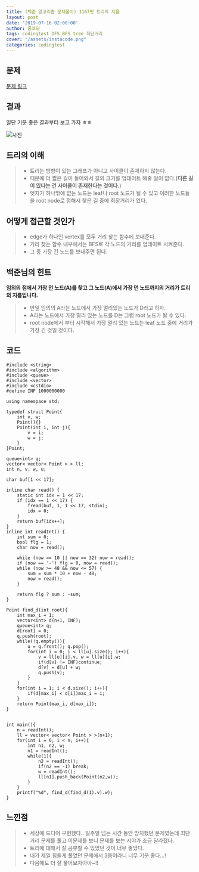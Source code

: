 ```yaml
---
title: (백준 알고리즘 문제풀이) 1167번 트리의 지름 
layout: post
date: '2019-07-16 02:00:00'
author: 줌코딩
tags: codingtest DFS_BFS tree 최단거리
cover: "/assets/instacode.png"
categories: codingtest
---
```


## 문제

[문제 링크](https://www.acmicpc.net/problem/1167)

## 결과

일단 기분 좋은 결과부터 보고 가자 ㅎㅎ

![사진](https://raw.githubusercontent.com/zoomKoding/zoomKoding.github.io/source/assets/_posts/1167-1.png)

## 트리의 이해

>* 트리는 방향이 있는 그래프가 아니고 사이클이 존재하지 않는다.
>* 때문에 더 짧은 길이 들어와서 길의 크기를 업데이트 해줄 일이 없다.(**다른 길이 있다는 건 사이클이 존재한다는 것이다.**)
>* 엣지가 하나밖에 없는 노드는 leaf나 root 노드가 될 수 있고 이러한 노드들을 root node로 정해서 찾은 길 중에 최장거리가 있다.

## 어떻게 접근할 것인가

>* edge가 하나인 vertex를 모두 거리 찾는 함수에 보내준다.
>* 거리 찾는 함수 내부에서는 BFS로 각 노드의 거리를 업데이트 시켜준다.
>* 그 중 가장 긴 노드를 보내주면 된다.

## 백준님의 힌트

**임의의 점에서 가장 먼 노드(A)를 찾고 그 노드(A)에서 가장 먼 노드까지의 거리가 트리의 지름입니다.**

>* 만일 임의의 A라는 노드에서 가장 멀리있는 노드가 D라고 하자.
>* A라는 노드에서 가장 멀리 있는 노드를 D는 그럼 root 노드가 될 수 있다.
>* root node에서 부터 시작해서 가장 멀리 있는 노드는 leaf 노드 중에 거리가 가장 긴 것일 것이다.

## 코드

    #include <string>
    #include <algorithm>
    #include <queue>
    #include <vector>
    #include <cstdio>
    #define INF 1000000000

    using namespace std;

    typedef struct Point{
        int v, w;
        Point(){}
        Point(int i, int j){
            v = i;
            w = j;
        }
    }Point;

    queue<int> q;
    vector< vector< Point > > ll;
    int n, v, w, u;

    char buf[1 << 17];

    inline char read() {
        static int idx = 1 << 17;
        if (idx == 1 << 17) {
            fread(buf, 1, 1 << 17, stdin);
            idx = 0;
        }
        return buf[idx++];
    }
    inline int readInt() {
        int sum = 0;
        bool flg = 1;
        char now = read();

        while (now == 10 || now == 32) now = read();
        if (now == '-') flg = 0, now = read();
        while (now >= 48 && now <= 57) {
            sum = sum * 10 + now - 48;
            now = read();
        }

        return flg ? sum : -sum;
    }

    Point find_d(int root){
        int max_i = 1;
        vector<int> d(n+1, INF);
        queue<int> q;
        d[root] = 0; 
        q.push(root);
        while(!q.empty()){
            u = q.front(); q.pop();
            for(int i = 0; i < ll[u].size(); i++){
                v = ll[u][i].v, w = ll[u][i].w;
                if(d[v] != INF)continue;
                d[v] = d[u] + w;
                q.push(v);
            }
        }
        for(int i = 1; i < d.size(); i++){
            if(d[max_i] < d[i])max_i = i;
        }
        return Point(max_i, d[max_i]);
    }


    int main(){
        n = readInt();
        ll = vector< vector< Point > >(n+1);
        for(int i = 0; i < n; i++){
            int n1, n2, w;
            n1 = readInt();
            while(1){
                n2 = readInt();
                if(n2 == -1) break;
                w = readInt();
                ll[n1].push_back(Point(n2,w));
            }
        }
        printf("%d", find_d(find_d(1).v).w);
    }

## 느낀점

>* 세상에 드디어 구현했다.. 일주일 넘는 시간 동안 방치했던 문제였는데 최단 거리 문제를 풀고 이문제를 보니 문제를 보는 시야가 조금 달라졌다.
>* 트리에 대해서 잘 공부할 수 있었던 것이 너무 좋았다.
>* 내가 제일 힘들게 풀었던 문제에서 3등이라니 너무 기분 좋다...!
>* 다음에도 더 잘 풀어보자아아~!!
